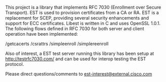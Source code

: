 This project is a library that implements RFC 7030 (Enrollment over Secure Transport).  EST is used to provision certificates from a CA or RA.  EST is a replacement for SCEP, providing several security enhancements and support for ECC certificates.  Libest is written in C and uses OpenSSL 1.0.1.  The following flows defined in RFC 7030 for both server and client operation have been implemented:

/getcacerts
/csrattrs
/simpleenroll
/simplereenroll

Also of interest, a EST test server running this library has been setup at
http://testrfc7030.com/ and can be used for interop testing the EST 
protocol.

Please direct questions/comments to est-interest@external.cisco.com
